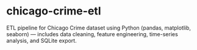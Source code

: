 # chicago-crime-etl
ETL pipeline for Chicago Crime dataset using Python (pandas, matplotlib, seaborn) — includes data cleaning, feature engineering, time-series analysis, and SQLite export.
